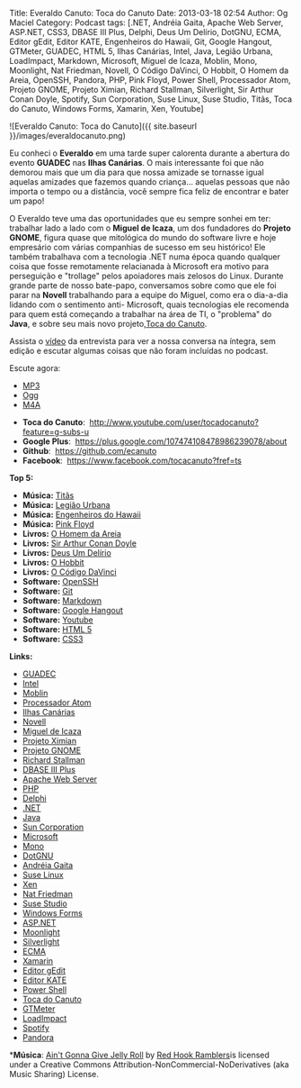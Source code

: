 Title: Everaldo Canuto: Toca do Canuto
Date: 2013-03-18 02:54
Author: Og Maciel
Category: Podcast
tags: [.NET, Andréia Gaita, Apache Web Server, ASP.NET, CSS3, DBASE III Plus, Delphi, Deus Um Delírio, DotGNU, ECMA, Editor gEdit, Editor KATE, Engenheiros do Hawaii, Git, Google Hangout, GTMeter, GUADEC, HTML 5, Ilhas Canárias, Intel, Java, Legião Urbana, LoadImpact, Markdown, Microsoft, Miguel de Icaza, Moblin, Mono, Moonlight, Nat Friedman, Novell, O Código DaVinci, O Hobbit, O Homem da Areia, OpenSSH, Pandora, PHP, Pink Floyd, Power Shell, Processador Atom, Projeto GNOME, Projeto Ximian, Richard Stallman, Silverlight, Sir Arthur Conan Doyle, Spotify, Sun Corporation, Suse Linux, Suse Studio, Titãs, Toca do Canuto, Windows Forms, Xamarin, Xen, Youtube]

![Everaldo Canuto: Toca do Canuto]({{ site.baseurl }}/images/everaldocanuto.png)

Eu conheci o **Everaldo** em uma tarde super calorenta durante a
abertura do evento **GUADEC** nas **Ilhas Canárias**. O mais
interessante foi que não demorou mais que um dia para que nossa amizade
se tornasse igual aquelas amizades que fazemos quando criança... aquelas
pessoas que não importa o tempo ou a distância, você sempre fica feliz
de encontrar e bater um papo!

O Everaldo teve uma das oportunidades que eu sempre sonhei em ter:
trabalhar lado a lado com o **Miguel de Icaza**, um dos fundadores do
**Projeto GNOME**, figura quase que mitológica do mundo do software
livre e hoje empresário com várias companhias de sucesso em seu
histórico! Ele também trabalhava com a tecnologia .NET numa época quando
qualquer coisa que fosse remotamente relacianada à Microsoft era motivo
para perseguição e "trollage" pelos apoiadores mais zelosos do Linux.
Durante grande parte de nosso bate-papo, conversamos sobre como que ele
foi parar na **Novell** trabalhando para a equipe do Miguel, como era o
dia-a-dia lidando com o sentimento anti- Microsoft, quais tecnologias
ele recomenda para quem está começando a trabalhar na área de TI, o
"problema" do **Java**, e sobre seu mais novo projeto,[Toca do
Canuto](http://www.youtube.com/user/tocadocanuto?feature=g-subs-u "Toca do Canuto").

Assista o [vídeo](http://bit.ly/Z8tFWJ "http://bit.ly/Z8tFWJ") da
entrevista para ver a nossa conversa na íntegra, sem edição e escutar
algumas coisas que não foram incluídas no podcast.

Escute agora:

* [MP3](http://downloads.ogmaciel.com/castalio-podcast-53.mp3)
* [Ogg](http://downloads.ogmaciel.com/castalio-podcast-53.ogg)
* [M4A](http://downloads.ogmaciel.com/castalio-podcast-53.m4a)

-   **Toca do Canuto**:
     <http://www.youtube.com/user/tocadocanuto?feature=g-subs-u>
-   <span style="line-height: 13px;">**Google Plus**:
     <https://plus.google.com/107474108478986239078/about></span>
-   **Github**:  <https://github.com/ecanuto>
-   **Facebook**:  <https://www.facebook.com/tocacanuto?fref=ts>

**Top 5:**

-   **Música:** [Titãs](http://www.last.fm/search?q=Titãs)
-   **Música:** [Legião
    Urbana](http://www.last.fm/search?q=Legião+Urbana)
-   **Música:** [Engenheiros do
    Hawaii](http://www.last.fm/search?q=Engenheiros+do+Hawaii)
-   **Música:** [Pink Floyd](http://www.last.fm/search?q=Pink+Floyd)
-   **Livros:** [O Homem da
    Areia](http://www.amazon.com/s/ref=nb_sb_noss?url=search-alias%3Dstripbooks&field-keywords=O+Homem+da+Areia)
-   **Livros:** [Sir Arthur Conan
    Doyle](http://www.amazon.com/s/ref=nb_sb_noss?url=search-alias%3Dstripbooks&field-keywords=Sir+Arthur+Conan+Doyle)
-   **Livros:** [Deus Um
    Delírio](http://www.amazon.com/s/ref=nb_sb_noss?url=search-alias%3Dstripbooks&field-keywords=Deus+Um+Delírio)
-   **Livros:** [O
    Hobbit](http://www.amazon.com/s/ref=nb_sb_noss?url=search-alias%3Dstripbooks&field-keywords=O+Hobbit)
-   **Livros:** [O Código
    DaVinci](http://www.amazon.com/s/ref=nb_sb_noss?url=search-alias%3Dstripbooks&field-keywords=O+Código+DaVinci)
-   **Software:** [OpenSSH](https://duckduckgo.com/?q=OpenSSH)
-   **Software:** [Git](https://duckduckgo.com/?q=Git)
-   **Software:** [Markdown](https://duckduckgo.com/?q=Markdown)
-   **Software:** [Google
    Hangout](https://duckduckgo.com/?q=Google+Hangout)
-   **Software:** [Youtube](https://duckduckgo.com/?q=Youtube)
-   **Software:** [HTML 5](https://duckduckgo.com/?q=HTML+5)
-   **Software:** [CSS3](https://duckduckgo.com/?q=CSS3)

**Links:**

-   [GUADEC](https://duckduckgo.com/?q=GUADEC)
-   [Intel](https://duckduckgo.com/?q=Intel)
-   [Moblin](https://duckduckgo.com/?q=Moblin)
-   [Processador Atom](https://duckduckgo.com/?q=Processador+Atom)
-   [Ilhas Canárias](https://duckduckgo.com/?q=Ilhas+Canárias)
-   [Novell](https://duckduckgo.com/?q=Novell)
-   [Miguel de Icaza](https://duckduckgo.com/?q=Miguel+de+Icaza)
-   [Projeto Ximian](https://duckduckgo.com/?q=Projeto+Ximian)
-   [Projeto GNOME](https://duckduckgo.com/?q=Projeto+GNOME)
-   [Richard Stallman](https://duckduckgo.com/?q=Richard+Stallman)
-   [DBASE III Plus](https://duckduckgo.com/?q=DBASE+III+Plus)
-   [Apache Web Server](https://duckduckgo.com/?q=Apache+Web+Server)
-   [PHP](https://duckduckgo.com/?q=PHP)
-   [Delphi](https://duckduckgo.com/?q=Delphi)
-   [.NET](https://duckduckgo.com/?q=.NET)
-   [Java](https://duckduckgo.com/?q=Java)
-   [Sun Corporation](https://duckduckgo.com/?q=Sun+Corporation)
-   [Microsoft](https://duckduckgo.com/?q=Microsoft)
-   [Mono](https://duckduckgo.com/?q=Mono)
-   [DotGNU](https://duckduckgo.com/?q=DotGNU)
-   [Andréia Gaita](https://duckduckgo.com/?q=Andréia+Gaita)
-   [Suse Linux](https://duckduckgo.com/?q=Suse+Linux)
-   [Xen](https://duckduckgo.com/?q=Xen)
-   [Nat Friedman](https://duckduckgo.com/?q=Nat+Friedman)
-   [Suse Studio](https://duckduckgo.com/?q=Suse+Studio)
-   [Windows Forms](https://duckduckgo.com/?q=Windows+Forms)
-   [ASP.NET](https://duckduckgo.com/?q=ASP.NET)
-   [Moonlight](https://duckduckgo.com/?q=Moonlight)
-   [Silverlight](https://duckduckgo.com/?q=Silverlight)
-   [ECMA](https://duckduckgo.com/?q=ECMA)
-   [Xamarin](https://duckduckgo.com/?q=Xamarin)
-   [Editor gEdit](https://duckduckgo.com/?q=Editor+gEdit)
-   [Editor KATE](https://duckduckgo.com/?q=Editor+KATE)
-   [Power Shell](https://duckduckgo.com/?q=Power+Shell)
-   [Toca do Canuto](https://duckduckgo.com/?q=Toca+do+Canuto)
-   [GTMeter](https://duckduckgo.com/?q=GTMeter)
-   [LoadImpact](https://duckduckgo.com/?q=LoadImpact)
-   [Spotify](https://duckduckgo.com/?q=Spotify)
-   [Pandora](https://duckduckgo.com/?q=Pandora)

***Música**: [Ain't Gonna Give Jelly
Roll](http://freemusicarchive.org/music/Red_Hook_Ramblers/Live__WFMU_on_Antique_Phonograph_Music_Program_with_MAC_Feb_8_2011/Red_Hook_Ramblers_-_12_-_Aint_Gonna_Give_Jelly_Roll)
by [Red Hook Ramblers](http://www.redhookramblers.com/)is licensed under a Creative Commons
Attribution-NonCommercial-NoDerivatives (aka Music Sharing) License.
